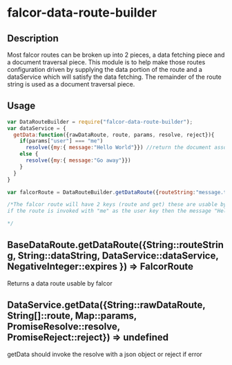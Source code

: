 # falcor-data-route-builder

## Description
Most falcor routes can be broken up into 2 pieces, a data fetching piece and a document traversal piece.  This module is to help make those routes configuration driven by supplying the data portion of the route and a dataService which will satisfy the data fetching.  The remainder of the route string is used as a document traversal piece.

## Usage
```js
var DataRouteBuilder = require("falcor-data-route-builder");
var dataService = {
  getData:function({rawDataRoute, route, params, resolve, reject}){
    if(params["user"] === "me")
      resolve({my:{ message:"Hello World"}}) //return the document associated with the data route here
    else {
      resolve({my:{ message:"Go away"}})
    }
  }
}

var falcorRoute = DataRouteBuilder.getDataRoute({routeString:"message.to[{keys:user}].my.message",  dataString:"message.to[{keys:user}]", dataRequestFactory:dataRequestFactory, expires:-10000});

/*The falcor route will have 2 keys (route and get) these are usable by the standard falcor router
if the route is invoked with "me" as the user key then the message "Hello World" is returned from the route

*/

```

## BaseDataRoute.getDataRoute({String::routeString, String::dataString, DataService::dataService, NegativeInteger::expires }) => FalcorRoute
Returns a data route usable by falcor


## DataService.getData({String::rawDataRoute, String[]::route, Map::params, PromiseResolve::resolve, PromiseReject::reject}) => undefined
getData should invoke the resolve with a json object or reject if error
